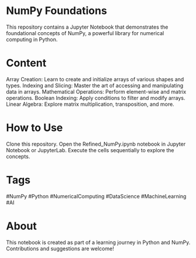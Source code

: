 # NumPy Foundations
This repository contains a Jupyter Notebook that demonstrates the foundational concepts of NumPy, a powerful library for numerical computing in Python.

# Content
Array Creation: Learn to create and initialize arrays of various shapes and types.
Indexing and Slicing: Master the art of accessing and manipulating data in arrays.
Mathematical Operations: Perform element-wise and matrix operations.
Boolean Indexing: Apply conditions to filter and modify arrays.
Linear Algebra: Explore matrix multiplication, transposition, and more.

# How to Use
Clone this repository.
Open the Refined_NumPy.ipynb notebook in Jupyter Notebook or JupyterLab.
Execute the cells sequentially to explore the concepts.

# Tags
#NumPy #Python #NumericalComputing #DataScience #MachineLearning #AI

# About
This notebook is created as part of a learning journey in Python and NumPy. Contributions and suggestions are welcome!
